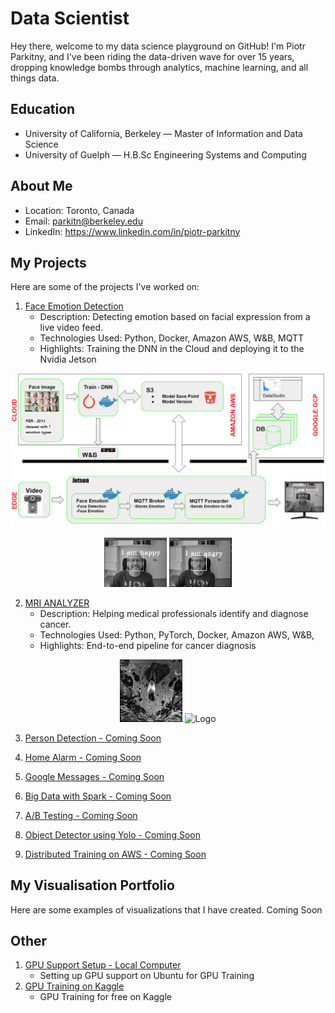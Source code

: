 # Data Scientist 

Hey there, welcome to my data science playground on GitHub! I'm Piotr Parkitny, and I've been riding the data-driven wave for over 15 years, dropping knowledge bombs through analytics, machine learning, and all things data. 

## Education
- University of California, Berkeley — Master of Information and Data Science
- University of Guelph — H.B.Sc Engineering Systems and Computing

## About Me

- Location: Toronto, Canada
- Email: parkitn@berkeley.edu
- LinkedIn: https://www.linkedin.com/in/piotr-parkitny

## My Projects

Here are some of the projects I've worked on:

1. [Face Emotion Detection](proj1/README.md)
   - Description: Detecting emotion based on facial expression from a live video feed.
   - Technologies Used: Python, Docker, Amazon AWS, W&B, MQTT
   - Highlights: Training the DNN in the Cloud and deploying it to the Nvidia Jetson
  
<p align="center">
    <img src="proj1/pics/design.PNG" alt="Logo" width="800">
</p>

<p align="center">
  <img src="proj1/pics/face_happy.PNG"  width="100">
  <img src="proj1/pics/face_angry.PNG"  width="100">
</p>

2. [MRI ANALYZER](proj2/README.md)
   - Description: Helping medical professionals identify and diagnose cancer.
   - Technologies Used: Python, PyTorch, Docker, Amazon AWS, W&B, 
   - Highlights: End-to-end pipeline for cancer diagnosis

<p align="center">
    <img src="proj2/pics/MRI-ORIG.gif" alt="Logo" width="100">
  <img src="proj2/pics/US-ORIG.gif" alt="Logo" width="100">
</p>

3. [Person Detection - Coming Soon](proj2/README.md)

4. [Home Alarm - Coming Soon](proj2/README.md)

5. [Google Messages - Coming Soon](proj2/README.md)

6. [Big Data with Spark - Coming Soon](proj2/README.md)

7. [A/B Testing - Coming Soon](proj2/README.md)

8. [Object Detector using Yolo - Coming Soon](proj2/README.md)

9. [Distributed Training on AWS - Coming Soon](proj2/README.md)

## My Visualisation Portfolio

Here are some examples of visualizations that I have created.
Coming Soon

## Other
1. [GPU Support Setup - Local Computer](nvidia_gpu_support/readme.md)
   - Setting up GPU support on Ubuntu for GPU Training
2. [GPU Training on Kaggle](kaggle/README.md)
   - GPU Training for free on Kaggle 


